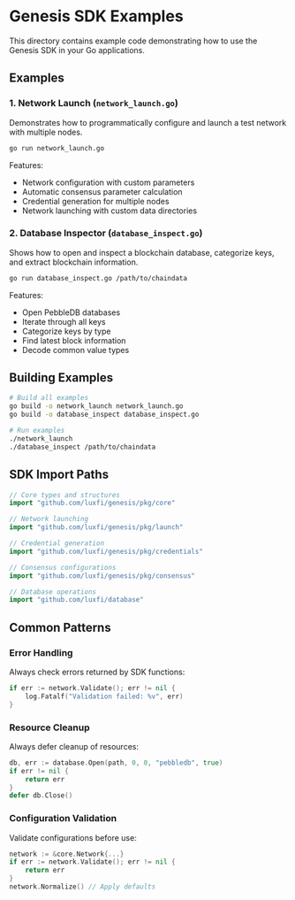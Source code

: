 # Genesis SDK Examples

This directory contains example code demonstrating how to use the Genesis SDK in your Go applications.

## Examples

### 1. Network Launch (`network_launch.go`)

Demonstrates how to programmatically configure and launch a test network with multiple nodes.

```bash
go run network_launch.go
```

Features:
- Network configuration with custom parameters
- Automatic consensus parameter calculation
- Credential generation for multiple nodes
- Network launching with custom data directories

### 2. Database Inspector (`database_inspect.go`)

Shows how to open and inspect a blockchain database, categorize keys, and extract blockchain information.

```bash
go run database_inspect.go /path/to/chaindata
```

Features:
- Open PebbleDB databases
- Iterate through all keys
- Categorize keys by type
- Find latest block information
- Decode common value types

## Building Examples

```bash
# Build all examples
go build -o network_launch network_launch.go
go build -o database_inspect database_inspect.go

# Run examples
./network_launch
./database_inspect /path/to/chaindata
```

## SDK Import Paths

```go
// Core types and structures
import "github.com/luxfi/genesis/pkg/core"

// Network launching
import "github.com/luxfi/genesis/pkg/launch"

// Credential generation
import "github.com/luxfi/genesis/pkg/credentials"

// Consensus configurations
import "github.com/luxfi/genesis/pkg/consensus"

// Database operations
import "github.com/luxfi/database"
```

## Common Patterns

### Error Handling

Always check errors returned by SDK functions:

```go
if err := network.Validate(); err != nil {
    log.Fatalf("Validation failed: %v", err)
}
```

### Resource Cleanup

Always defer cleanup of resources:

```go
db, err := database.Open(path, 0, 0, "pebbledb", true)
if err != nil {
    return err
}
defer db.Close()
```

### Configuration Validation

Validate configurations before use:

```go
network := &core.Network{...}
if err := network.Validate(); err != nil {
    return err
}
network.Normalize() // Apply defaults
```